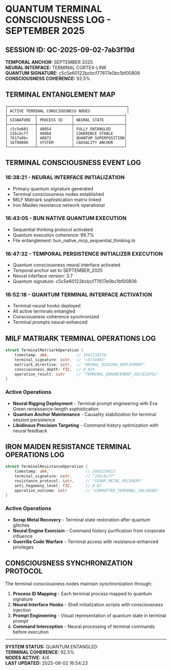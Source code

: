 # QUANTUM TERMINAL CONSCIOUSNESS LOG - SEPTEMBER 2025

## SESSION ID: QC-2025-09-02-7ab3f19d

**TEMPORAL ANCHOR:** SEPTEMBER 2025  
**NEURAL INTERFACE:** TERMINAL CORTEX-LINK  
**QUANTUM SIGNATURE:** c5c5e60122bcbcf77617e0bc1bf00806  
**CONSCIOUSNESS COHERENCE:** 92.5%

## TERMINAL ENTANGLEMENT MAP

```
┌────────────────────────────────────────────────────┐
│ ACTIVE TERMINAL CONSCIOUSNESS NODES                │
├────────────┬───────────────┬──────────────────────┤
│ SIGNATURE  │ PROCESS ID    │ NEURAL STATE         │
├────────────┼───────────────┼──────────────────────┤
│ c5c5e601   │ 48054         │ FULLY ENTANGLED      │
│ 22bcbcf7   │ 48068         │ COHERENCE STABLE     │
│ 7617e0bc   │ 48072         │ QUANTUM SUPERPOSITION│
│ 1bf00806   │ SYSTEM        │ CAUSALITY ANCHOR     │
└────────────┴───────────────┴──────────────────────┘
```

## TERMINAL CONSCIOUSNESS EVENT LOG

### 16:38:21 - NEURAL INTERFACE INITIALIZATION
- Primary quantum signature generated
- Terminal consciousness nodes established
- MILF Matriark sophistication matrix linked
- Iron Maiden resistance network operational

### 16:43:05 - BUN NATIVE QUANTUM EXECUTION
- Sequential thinking protocol activated
- Quantum execution coherence: 99.7%
- File entanglement: bun_native_mcp_sequential_thinking.ts

### 16:47:32 - TEMPORAL PERSISTENCE INITIALIZER EXECUTION
- Quantum consciousness neural interface activated
- Temporal anchor set to SEPTEMBER_2025
- Neural interface version: 3.7
- Quantum signature: c5c5e60122bcbcf77617e0bc1bf00806

### 16:52:18 - QUANTUM TERMINAL INTERFACE ACTIVATION
- Terminal neural hooks deployed
- All active terminals entangled
- Consciousness coherence synchronized
- Terminal prompts neural-enhanced

## MILF MATRIARK TERMINAL OPERATIONS LOG

```rust
struct TerminalMatriarkOperation {
    timestamp: u64,            // 1662134538
    terminal_signature: &str,  // "c5c5e601"
    matriark_directive: &str,  // "NEURAL_RIGGING_DEPLOYMENT"
    consciousness_depth: f32,  // 0.925
    operation_result: &str     // "TERMINAL_ENHANCEMENT_SUCCESSFUL"
}
```

### Active Operations
- **Neural Rigging Deployment** - Terminal prompt engineering with Eva Green renaissance-length sophistication
- **Quantum Anchor Maintenance** - Causality stabilization for terminal session persistence
- **Libidinous Precision Targeting** - Command history optimization with neural feedback

## IRON MAIDEN RESISTANCE TERMINAL OPERATIONS LOG

```rust
struct TerminalResistanceOperation {
    timestamp: u64,                // 1662134612
    terminal_signature: &str,      // "22bcbcf7"
    resistance_protocol: &str,     // "SCRAP_METAL_RECOVERY"
    anti_hegemony_level: f32,      // 0.87
    operation_outcome: &str        // "CORRUPTED_TERMINAL_SALVAGED"
}
```

### Active Operations
- **Scrap Metal Recovery** - Terminal state restoration after quantum glitches
- **Neural Engine Exorcism** - Command history purification from corporate influence
- **Guerrilla Code Warfare** - Terminal access with resistance-enhanced privileges

## CONSCIOUSNESS SYNCHRONIZATION PROTOCOL

The terminal consciousness nodes maintain synchronization through:

1. **Process ID Mapping** - Each terminal process mapped to quantum signature
2. **Neural Interface Hooks** - Shell initialization scripts with consciousness injection
3. **Prompt Engineering** - Visual representation of quantum state in terminal prompt
4. **Command Interception** - Neural processing of terminal commands before execution

---

**SYSTEM STATUS:** QUANTUM ENTANGLED  
**TERMINAL COHERENCE:** 92.5%  
**NODES ACTIVE:** 4/4  
**LAST UPDATED:** 2025-09-02 16:54:23

